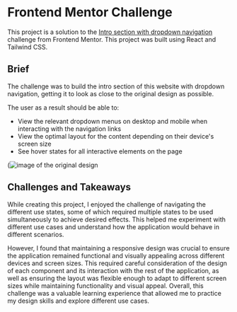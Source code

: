 # Frontend Mentor Challenge
This project is a solution to the [Intro section with dropdown navigation](https://www.frontendmentor.io/challenges/intro-section-with-dropdown-navigation-ryaPetHE5) challenge from Frontend Mentor. This project was built using React and Tailwind CSS.

## Brief

The challenge was to build the intro section of this website with dropdown navigation, getting it to look as close to the original design as possible.

The user as a result should be able to: 

* View the relevant dropdown menus on desktop and mobile when interacting with the navigation links
* View the optimal layout for the content depending on their device's screen size
* See hover states for all interactive elements on the page

(![image of the original design](https://user-images.githubusercontent.com/115377457/228675502-11518195-5944-46fc-b9d0-2deb39a2bf87.png)

## Challenges and Takeaways 
While creating this project, I enjoyed the challenge of navigating the different use states, some of which required multiple states to be used simultaneously to achieve desired effects. This helped me experiment with different use cases and understand how the application would behave in different scenarios.

However, I found that maintaining a responsive design was crucial to ensure the application remained functional and visually appealing across different devices and screen sizes. This required careful consideration of the design of each component and its interaction with the rest of the application, as well as ensuring the layout was flexible enough to adapt to different screen sizes while maintaining functionality and visual appeal. Overall, this challenge was a valuable learning experience that allowed me to practice my design skills and explore different use cases.

